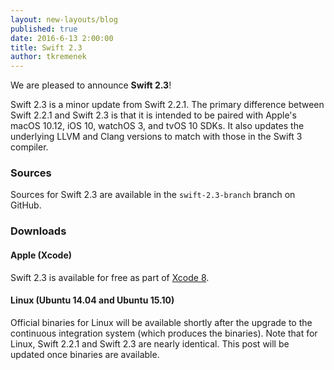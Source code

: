 ```yaml
---
layout: new-layouts/blog
published: true
date: 2016-6-13 2:00:00
title: Swift 2.3
author: tkremenek
---
```


We are pleased to announce **Swift 2.3**!

Swift 2.3 is a minor update from Swift 2.2.1.  The primary difference between
Swift 2.2.1 and Swift 2.3 is that it is intended to be paired with Apple's
macOS 10.12, iOS 10, watchOS 3, and tvOS 10 SDKs.  It also updates the underlying
LLVM and Clang versions to match with those in the Swift 3 compiler.

### Sources

Sources for Swift 2.3 are available in the `swift-2.3-branch` branch on GitHub.

### Downloads

#### Apple (Xcode)

Swift 2.3 is available for free as part of [Xcode 8](https://developer.apple.com/xcode/download).

#### Linux (Ubuntu 14.04 and Ubuntu 15.10)

Official binaries for Linux will be available shortly after the upgrade to the
continuous integration system (which produces the binaries).  Note that for
Linux, Swift 2.2.1 and Swift 2.3 are nearly identical.  This post will be updated
once binaries are available.
